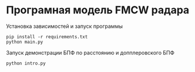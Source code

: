 # Програмная модель FMCW радара
Установка зависимостей и запуск программы
```
pip install -r requirements.txt
python main.py
```

Запуск демонстрации БПФ по расстоянию и допплеровского БПФ

```
python intro.py
```
